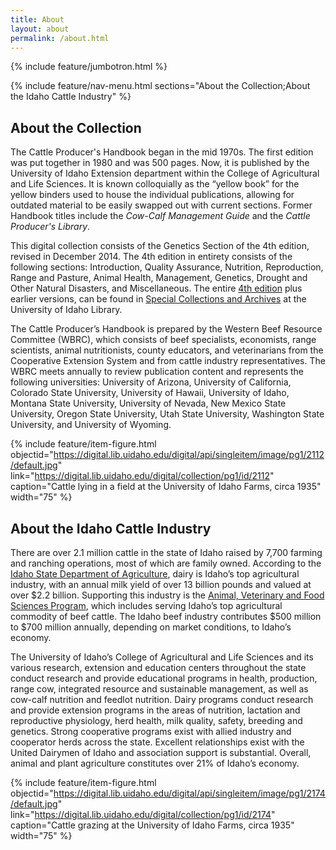 ```yaml
---
title: About
layout: about
permalink: /about.html
---
```

{% include feature/jumbotron.html %} 

{% include feature/nav-menu.html sections="About the Collection;About the Idaho Cattle Industry" %} 

## About the Collection

The Cattle Producer's Handbook began in the mid 1970s. The first edition was put together in 1980 and was 500 pages. Now, it is published by the University of Idaho Extension department within the College of Agricultural and Life Sciences. It is known colloquially as the “yellow book” for the yellow binders used to house the individual publications, allowing for outdated material to be easily swapped out with current sections. Former Handbook titles include the *Cow-Calf Management Guide* and the *Cattle Producer's Library*. 

This digital collection consists of the Genetics Section of the 4th edition, revised in December 2014. The 4th edition in entirety consists of the following sections: Introduction, Quality Assurance, Nutrition, Reproduction, Range and Pasture, Animal Health, Management, Genetics, Drought and Other Natural Disasters, and Miscellaneous. The entire [4th edition](https://alliance-primo.hosted.exlibrisgroup.com/permalink/f/1v936ul/CP71246962640001451) plus earlier versions, can be found in [Special Collections and Archives](https://www.lib.uidaho.edu/special-collections/) at the University of Idaho Library. 

The Cattle Producer’s Handbook is prepared by the Western Beef Resource Committee (WBRC), which consists of beef specialists, economists, range scientists, animal nutritionists, county educators, and veterinarians from the Cooperative Extension System and from cattle industry representatives. The WBRC meets annually to review publication content and represents the following universities: University of Arizona, University of California, Colorado State University, University of Hawaii, University of Idaho, Montana State University, University of Nevada, New Mexico State University, Oregon State University, Utah State University, Washington State University, and University of Wyoming.  

{% include feature/item-figure.html objectid="https://digital.lib.uidaho.edu/digital/api/singleitem/image/pg1/2112/default.jpg" link="https://digital.lib.uidaho.edu/digital/collection/pg1/id/2112" caption="Cattle lying in a field at the University of Idaho Farms, circa 1935" width="75" %}

## About the Idaho Cattle Industry

There are over 2.1 million cattle in the state of Idaho raised by 7,700 farming and ranching operations, most of which are family owned. According to the [Idaho State Department of Agriculture](https://agri.idaho.gov/main/idaho-livestock/), dairy is Idaho’s top agricultural industry, with an annual milk yield of over 13 billion pounds and valued at over $2.2 billion. Supporting this industry is the [Animal, Veterinary and Food Sciences Program](https://www.uidaho.edu/cals/animal-veterinary-and-food-sciences/research-and-extension), which includes serving Idaho’s top agricultural commodity of beef cattle. The Idaho beef industry contributes $500 million to $700 million annually, depending on market conditions, to Idaho’s economy. 

The University of Idaho’s College of Agricultural and Life Sciences and its various research, extension and education centers throughout the state conduct research and provide educational programs in health, production, range cow, integrated resource and sustainable management, as well as cow-calf nutrition and feedlot nutrition. Dairy programs conduct research and provide extension programs in the areas of nutrition, lactation and reproductive physiology, herd health, milk quality, safety, breeding and genetics. Strong cooperative programs exist with allied industry and cooperator herds across the state. Excellent relationships exist with the United Dairymen of Idaho and association support is substantial. Overall, animal and plant agriculture constitutes over 21% of Idaho’s economy.  

{% include feature/item-figure.html objectid="https://digital.lib.uidaho.edu/digital/api/singleitem/image/pg1/2174/default.jpg" link="https://digital.lib.uidaho.edu/digital/collection/pg1/id/2174" caption="Cattle grazing at the University of Idaho Farms, circa 1935" width="75" %}


<div class="clearfix"></div>
